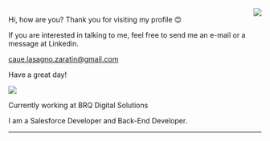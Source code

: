 <img align='right' src="https://github-readme-stats.vercel.app/api?username=cauelz&show_icons=true&title_color=783c00&text_color=af552e&icon_color=783c00&bg_color=f8efd4&cache_seconds=2300">

Hi, how are you? Thank you for visiting my profile 😊

If you are interested in talking to me, feel free to send me an e-mail or a message at Linkedin.

caue.lasagno.zaratin@gmail.com

Have a great day!

<img src="https://img.shields.io/static/v1?label=Overview&message=Cauê Zaratin&color=f8efd4&style=for-the-badge&logo=GitHub">

<p>

Currently working at BRQ Digital Solutions<br/>

I am a Salesforce Developer and Back-End Developer.


</p>
<hr>
